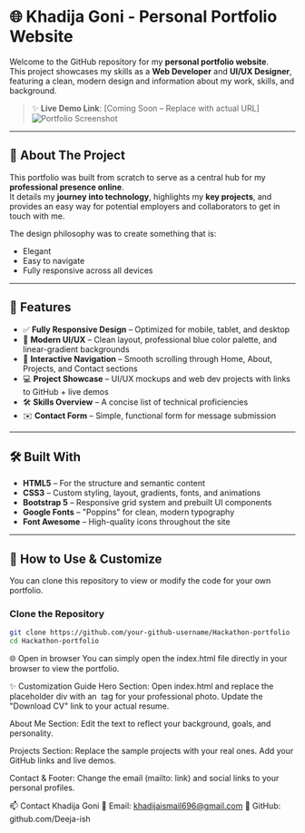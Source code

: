 # 🌐 Khadija Goni - Personal Portfolio Website

Welcome to the GitHub repository for my **personal portfolio website**.  
This project showcases my skills as a **Web Developer** and **UI/UX Designer**, featuring a clean, modern design and information about my work, skills, and background.

> ✨ **Live Demo Link**: [Coming Soon – Replace with actual URL]  
> ![Portfolio Screenshot](your-screenshot-link-here) <!-- Replace with actual image link -->

---

## 📖 About The Project

This portfolio was built from scratch to serve as a central hub for my **professional presence online**.  
It details my **journey into technology**, highlights my **key projects**, and provides an easy way for potential employers and collaborators to get in touch with me.

The design philosophy was to create something that is:
- Elegant  
- Easy to navigate  
- Fully responsive across all devices

---

## 🚀 Features

- ✅ **Fully Responsive Design** – Optimized for mobile, tablet, and desktop  
- 🎨 **Modern UI/UX** – Clean layout, professional blue color palette, and linear-gradient backgrounds  
- 🔗 **Interactive Navigation** – Smooth scrolling through Home, About, Projects, and Contact sections  
- 💻 **Project Showcase** – UI/UX mockups and web dev projects with links to GitHub + live demos  
- 🛠 **Skills Overview** – A concise list of technical proficiencies  
- ✉️ **Contact Form** – Simple, functional form for message submission  

---

## 🛠️ Built With

- **HTML5** – For the structure and semantic content  
- **CSS3** – Custom styling, layout, gradients, fonts, and animations  
- **Bootstrap 5** – Responsive grid system and prebuilt UI components  
- **Google Fonts** – "Poppins" for clean, modern typography  
- **Font Awesome** – High-quality icons throughout the site  

---

## 🔧 How to Use & Customize

You can clone this repository to view or modify the code for your own portfolio.

### Clone the Repository
```bash
git clone https://github.com/your-github-username/Hackathon-portfolio
cd Hackathon-portfolio
```

🌐 Open in browser
You can simply open the index.html file directly in your browser to view the portfolio.

✨ Customization Guide
Hero Section:
Open index.html and replace the placeholder div with an <img> tag for your professional photo.
Update the "Download CV" link to your actual resume.

About Me Section:
Edit the text to reflect your background, goals, and personality.

Projects Section:
Replace the sample projects with your real ones. Add your GitHub links and live demos.

Contact & Footer:
Change the email (mailto: link) and social links to your personal profiles.

📫 Contact
Khadija Goni
📧 Email: khadijaismail696@gmail.com
🐙 GitHub: github.com/Deeja-ish


